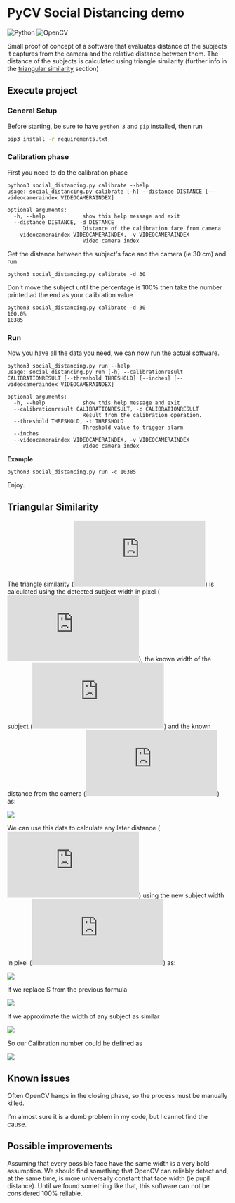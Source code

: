 # PyCV Social Distancing demo
![Python](https://img.shields.io/badge/python-3670A0?style=for-the-badge&logo=python&logoColor=ffdd54)
![OpenCV](https://img.shields.io/badge/opencv-%23white.svg?style=for-the-badge&logo=opencv&logoColor=white)

Small proof of concept of a software that evaluates distance of the subjects 
it captures from the camera and the relative distance between them.
The distance of the subjects is calculated using triangle similarity (further 
info in the [triangular similarity](#triangular-similarity) section)

## Execute project
### General Setup
Before starting, be sure to have `python 3`  and `pip` installed, then run
```bash
pip3 install -r requirements.txt
```

### Calibration phase
First you need to do the calibration phase 
```shell
python3 social_distancing.py calibrate --help
usage: social_distancing.py calibrate [-h] --distance DISTANCE [--videocameraindex VIDEOCAMERAINDEX]

optional arguments:
  -h, --help            show this help message and exit
  --distance DISTANCE, -d DISTANCE
                        Distance of the calibration face from camera
  --videocameraindex VIDEOCAMERAINDEX, -v VIDEOCAMERAINDEX
                        Video camera index
```
Get the distance between the subject's face and the camera (ie 30 cm) and run
```shell
python3 social_distancing.py calibrate -d 30
```
Don't move the subject until the percentage is 100% then take the number printed ad the end as
your calibration value
```shell
python3 social_distancing.py calibrate -d 30
100.0%
10385
```
### Run
Now you have all the data you need, we can now run the actual software.
```shell
python3 social_distancing.py run --help
usage: social_distancing.py run [-h] --calibrationresult CALIBRATIONRESULT [--threshold THRESHOLD] [--inches] [--videocameraindex VIDEOCAMERAINDEX]

optional arguments:
  -h, --help            show this help message and exit
  --calibrationresult CALIBRATIONRESULT, -c CALIBRATIONRESULT
                        Result from the calibration operation.
  --threshold THRESHOLD, -t THRESHOLD
                        Threshold value to trigger alarm
  --inches
  --videocameraindex VIDEOCAMERAINDEX, -v VIDEOCAMERAINDEX
                        Video camera index
```
**Example**
```shell
python3 social_distancing.py run -c 10385
```

Enjoy.

## Triangular Similarity
The triangle similarity (![](https://latex.codecogs.com/svg.latex?S)) is calculated using the detected
subject width in pixel (![](https://latex.codecogs.com/svg.latex?P)), the known width of the subject 
(![](https://latex.codecogs.com/svg.latex?W)) and the known distance from the camera 
(![](https://latex.codecogs.com/svg.latex?D)) as:

![](https://latex.codecogs.com/svg.latex?\Large&space;S=\frac{P*D}{W})

We can use this data to calculate any later distance (![](https://latex.codecogs.com/svg.latex?D_n))
using the new subject width in pixel (![](https://latex.codecogs.com/svg.latex?P_n)) as:

![](https://latex.codecogs.com/svg.latex?\Large&space;D_n=\frac{W*S}{P_n})

If we replace S from the previous formula

![](https://latex.codecogs.com/svg.latex?\Large&space;D_n=\frac{W*\frac{P*D}{W}}{P_n})

If we approximate the width of any subject as similar

![](https://latex.codecogs.com/svg.latex?\Large&space;D_n=\frac{\frac{W}{W}*P*D}{P_n}=\frac{P*D}{P_n})

So our Calibration number could be defined as

![](https://latex.codecogs.com/svg.latex?\Large&space;C=P*D\Rightarrow&space;D_n=\frac{C}{P_n})

## Known issues

Often OpenCV hangs in the closing phase, so the process must be manually killed.

I'm almost sure it is a dumb problem in my code, but I cannot find the cause. 


## Possible improvements

Assuming that every possible face have the same width is a very bold assumption.
We should find something that OpenCV can reliably detect and, at the same time, is
more universally constant that face width (ie pupil distance). Until we found something
like that, this software can not be considered 100% reliable.
